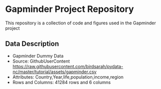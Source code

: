 # Gapminder Project Repository
This repository is a collection of code and figures used in the Gapminder project

## Data Description
- Gapminder Dummy Data
- Source: GithubUserContent
https://raw.githubusercontent.com/birdsarah/pydata-nc/master/tutorial/assets/gapminder.csv
- Attributes: Country,Year,life,population,income,region
- Rows and Columns: 41284 rows and 6 columns
